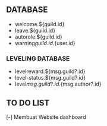 ## DATABASE
+ welcome.${guild.id}
+ leave.${guild.id}
+ autorole.${guild.id}
+ warning${guild.id}.${user.id}
### LEVELING DATABASE
- levelreward.${msg.guild?.id}
- level-status.${msg.guild?.id}
- level${msg.guild?.id}.${msg.author?.id}

## TO DO LIST
[-] Membuat Website dashboard